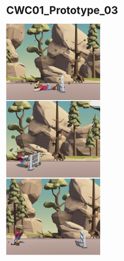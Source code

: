 # CWC01_Prototype_03

<img src="https://github.com/HulyaZ/CWC01_Prototype_03/blob/main/Screenshots/CWC01_P03_3.PNG" width="50%">
<img src="https://github.com/HulyaZ/CWC01_Prototype_03/blob/main/Screenshots/CWC01_P03_2.PNG" width="50%">
<img src="https://github.com/HulyaZ/CWC01_Prototype_03/blob/main/Screenshots/CWC01_P03.PNG" width="50%">
